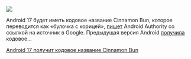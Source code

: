 <!--2025-08-11 13:01:58-->
<div class="yb">
  <div class="rss habr"><img src="https://habrastorage.org/webt/of/ql/dl/ofqldlq0lmi7sy09hn1p8mkazpc.jpeg" /><p>Android 17 будет иметь кодовое название Cinnamon Bun, которое переводится как «булочка с корицей», <a href="https://www.androidauthority.com/android-17-codename-3585116/" rel="noopener noreferrer nofollow">пишет</a> Android Authority со ссылкой на источник в Google. Предыдущая версия Android <a href="https://habr.com/ru/news/847634/" rel="noopener noreferrer nofollow">получила</a> кодовое... <p class="titl"><a href="https://habr.com/ru/news/936024/?utm_source=habrahabr&utm_medium=rss&utm_campaign=936024">Android 17 получит кодовое название Cinnamon Bun</a></p></div>
</div>
